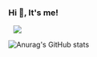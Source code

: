 ### Hi 👋, It's me!

<!--
**jenjenniee/jenjenniee** is a ✨ _special_ ✨ repository because its `README.md` (this file) appears on your GitHub profile.

Here are some ideas to get you started:

- 🔭 I’m currently working on ...
- 🌱 I’m currently learning ...
- 👯 I’m looking to collaborate on ...
- 🤔 I’m looking for help with ...
- 💬 Ask me about ...
- 📫 How to reach me: ...
- 😄 Pronouns: ...
- ⚡ Fun fact: ...
-->
</a>
<a href="www.instagram.com/jjjj__i_">
    <img 
        src="http://img.shields.io/badge/-Instagram-black?style=flat&logo=Instagram&link=www.instagram.com/jjjj__i_"
        style="height : auto; margin-left : 10px; margin-right : 10px;"/>
</a>

![Anurag's GitHub stats](https://github-readme-stats.vercel.app/api?username=jenjenniee&theme=vue&show_icons=true)
